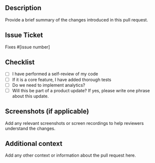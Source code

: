 ## Description

Provide a brief summary of the changes introduced in this pull request.

## Issue Ticket

Fixes #[issue number]

## Checklist

- [ ] I have performed a self-review of my code
- [ ] If it is a core feature, I have added thorough tests
- [ ] Do we need to implement analytics?
- [ ] Will this be part of a product update? If yes, please write one phrase about this update.

## Screenshots (if applicable)

Add any relevant screenshots or screen recordings to help reviewers understand the changes.

## Additional context

Add any other context or information about the pull request here.

